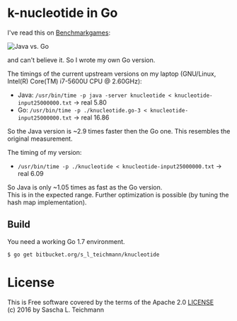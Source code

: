# k-nucleotide in Go

I've read this on [Benchmarkgames](http://benchmarksgame.alioth.debian.org/u64q/compare.php?lang=java&lang2=go):

![Java vs. Go](https://bytebucket.org/s_l_teichmann/knucleotide/raw/default/images/java-go.png)

and can't believe it. So I wrote my own Go version.

The timings of the current upstream versions on my laptop (GNU/Linux, Intel(R) Core(TM) i7-5600U CPU @ 2.60GHz):

* Java: `/usr/bin/time -p java -server knucleotide < knucleotide-input25000000.txt` -> real 5.80
* Go: `/usr/bin/time -p ./knucleotide.go-3 < knucleotide-input25000000.txt` -> real 16.86

So the Java version is ~2.9 times faster then the Go one. This resembles the original measurement.

The timing of my version:

* `/usr/bin/time -p ./knucleotide < knucleotide-input25000000.txt` ->  real 6.09

So Java is only ~1.05 times as fast as the Go version.  
This is in the expected range. Further optimization is possible (by tuning the hash map implementation).

## Build

You need a working Go 1.7 environment.

    $ go get bitbucket.org/s_l_teichmann/knucleotide



# License
This is Free software covered by the terms of the Apache 2.0 [LICENSE](LICENSE)  
(c) 2016 by Sascha L. Teichmann